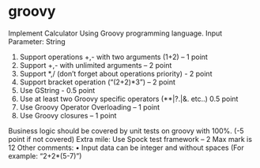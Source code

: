 # groovy
Implement Calculator Using Groovy programming language.
Input Parameter: String
1.	Support operations +,- with two arguments (1+2) – 1 point
2.	Support +,- with unlimited arguments  – 2 point
3.	Support *,/ (don’t forget about operations priority)  - 2 point
4.	Support bracket operation (“(2+2)*3”) – 2 point
5.	Use GString  - 0.5 point
6.	Use at least two Groovy specific operators (**|?.|&. etc..) 0.5 point
7.	Use Groovy Operator Overloading – 1 point
8.	Use Groovy closures – 1 point

Business logic should be covered by unit tests on groovy with 100%. (-5 point if not covered)
Extra mile:
	Use Spock test framework – 2
Max mark is 12
Other comments:
•	Input data can be integer and without spaces (For example: “2+2*(5-7)”)
